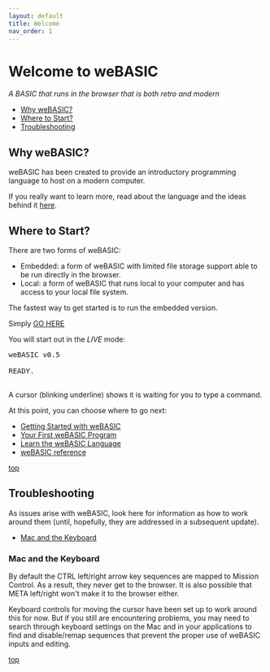 ```yaml
---
layout: default
title: Welcome
nav_order: 1
---
```


# Welcome to weBASIC

_A BASIC that runs in the browser that is both retro and modern_

- [Why weBASIC?](#why-webasic)
- [Where to Start?](#where-to-start)
- [Troubleshooting](#troubleshooting)

## Why weBASIC?

weBASIC has been created to provide an introductory programming language to host on a modern computer.

If you really want to learn more, read about the language and the ideas behind it [here](about).

## Where to Start?

There are two forms of weBASIC:

 - Embedded: a form of weBASIC with limited file storage support able to be run directly in the browser.
 - Local: a form of weBASIC that runs local to your computer and has access to your local file system.

The fastest way to get started is to run the embedded version.

Simply [GO HERE](todo)

You will start out in the *LIVE* mode:

<pre>
weBASIC v0.5

READY.
<cursor>_</cursor>
</pre>

A cursor (blinking underline) shows it is waiting for you to type a command.

At this point, you can choose where to go next:

 - [Getting Started with weBASIC](getting-started)
 - [Your First weBASIC Program](first-program)
 - [Learn the weBASIC Language](language)
 - [weBASIC reference](reference/)

[top](#welcome-to-webasic)

## Troubleshooting

As issues arise with weBASIC, look here for information as how to work around them (until, hopefully, they
are addressed in a subsequent update).

- [Mac and the Keyboard](#mac-and-the-keyboard)

### Mac and the Keyboard

By default the CTRL left/right arrow key sequences are mapped
to Mission Control. As a result, they never get to the browser.
It is also possible that META left/right won't make it to the
browser either.

Keyboard controls for moving the cursor have been set up to
work around this for now. But if you still are encountering
problems, you may need to search through keyboard settings
on the Mac and in your applications to find and disable/remap
sequences that prevent the proper use of weBASIC inputs and
editing.

[top](#welcome-to-webasic)
